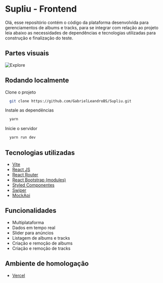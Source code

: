 
# Supliu - Frontend

Olá, esse repositório contém o código da plataforma desenvolvida para gerenciamentos de albums e tracks, para se integrar com relação ao projeto leia abaixo as necessidades de dependências e tecnologias utilizadas para construção e finalização do teste. 


## Partes visuais

![Explore](https://i.ibb.co/bJ4b841/suppli.png)


## Rodando localmente

Clone o projeto

```bash
  git clone https://github.com/GabrielLeandroBS/Supliu.git
```

Instale as dependências

```bash
  yarn
```

Inicie o servidor

```bash
  yarn run dev
```


## Tecnologias utilizadas 
 - [Vite](https://vitejs.dev/)
 - [React JS](https://reactjs.org/)
 - [React Router](https://v5.reactrouter.com/web/example/no-match)
 - [React Bootstrap (modules)](https://react-bootstrap.github.io/)
 - [Styled Componentes](https://styled-components.com/)
 - [Swiper](https://swiperjs.com/swiper-api)
 - [MockApi](https://mockapi.io/)


## Funcionalidades

- Multiplataforma
- Dados em tempo real
- Slider para anúncios
- Listagem de albums e tracks
- Criação e remoção de albums
- Criação e remoção de tracks


## Ambiente de homologação

 - [Vercel](https://supliu.vercel.app/)


